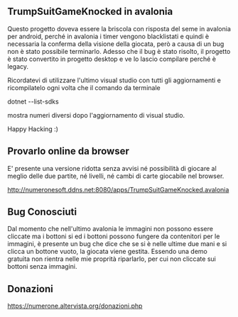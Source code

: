 ## TrumpSuitGameKnocked in avalonia
Questo progetto doveva essere la briscola con risposta del seme in avalonia per android, perché in avalonia i timer vengono blacklistati e quindi è necessaria la conferma della visione della giocata, però a causa di un bug non è stato possibile terminarlo.
Adesso che il bug è stato risolto, il progetto è stato convertito in progetto desktop e ve lo lascio compilare perché è legacy.

Ricordatevi di utilizzare l'ultimo visual studio con tutti gli aggiornamenti e ricompilatelo ogni volta che il comando da terminale

dotnet --list-sdks

mostra numeri diversi dopo l'aggiornamento di visual studio.

Happy Hacking :)

## Provarlo online da browser

E' presente una versione ridotta senza avvisi né possibilità di giocare al meglio delle due partite, né livelli, né cambi di carte giocabile nel browser.

http://numeronesoft.ddns.net:8080/apps/TrumpSuitGameKnocked.avalonia


## Bug Conosciuti

Dal momento che nell'ultimo avalonia le immagini non possono essere cliccate ma i bottoni si ed i bottoni possono fungere da contenitori per le immagini, è presente un bug che dice che se si è nelle ultime due mani e si clicca un bottone vuoto, la giocata viene gestita.
Essendo una demo gratuita non rientra nelle mie proprità riparlarlo, per cui non cliccate sui bottoni senza immagini.

## Donazioni

https://numerone.altervista.org/donazioni.php
